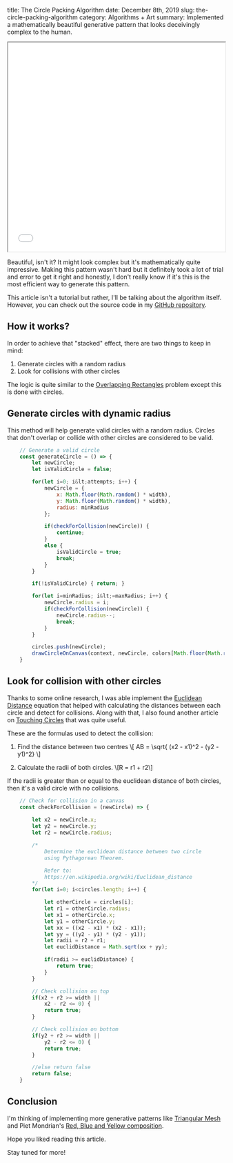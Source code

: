 title: The Circle Packing Algorithm
date: December 8th, 2019
slug: the-circle-packing-algorithm
category: Algorithms + Art
summary: Implemented a mathematically beautiful generative pattern that looks deceivingly complex to the human.

<iframe width="100%" height="485" src="/static/projects/circle-packing"></iframe>

Beautiful, isn't it? It might look complex but it's mathematically quite impressive. Making this pattern wasn't hard but it definitely took a lot of trial and error to get it right and honestly, I don't really know if it's this is the most efficient way to generate this pattern.

This article isn't a tutorial but rather, I'll be talking about the algorithm itself. However, you can check out the source code in my [GitHub repository](https://github.com/megacolorboy/BlogProjects).

## How it works?
In order to achieve that "stacked" effect, there are two things to keep in mind:

1. Generate circles with a random radius
2. Look for collisions with other circles

The logic is quite similar to the [Overlapping Rectangles](https://stackoverflow.com/questions/306316/determine-if-two-rectangles-overlap-each-other) problem except this is done with circles.

## Generate circles with dynamic radius
This method will help generate valid circles with a random radius. Circles that don't overlap or collide with other circles are considered to be valid.
```js
    // Generate a valid circle
    const generateCircle = () => {
        let newCircle;
        let isValidCircle = false;

        for(let i=0; i&lt;attempts; i++) {
            newCircle = {
                x: Math.floor(Math.random() * width),
                y: Math.floor(Math.random() * width),
                radius: minRadius
            };

            if(checkForCollision(newCircle)) {
                continue;
            }
            else {
                isValidCircle = true;
                break;
            }
        }

        if(!isValidCircle) { return; }

        for(let i=minRadius; i&lt;=maxRadius; i++) {
            newCircle.radius = i;
            if(checkForCollision(newCircle)) {
                newCircle.radius--;
                break;
            }
        }

        circles.push(newCircle);
        drawCircleOnCanvas(context, newCircle, colors[Math.floor(Math.random() * colors.length)]);
    }
```

## Look for collision with other circles
Thanks to some online research, I was able implement the [Euclidean Distance](https://en.wikipedia.org/wiki/Euclidean_distance) equation that helped with calculating the distances between each circle and detect for collisions. Along with that, I also found another article on [Touching Circles](http://www.mathsmutt.co.uk/files/tcirc.htm) that was quite useful.

These are the formulas used to detect the collision:

1. Find the distance between two centres
\\[ AB = \sqrt{ (x2 - x1)^2 - (y2 - y1)^2} \\]

2. Calculate the radii of both circles.
\\[R = r1 + r2\\]

If the radii is greater than or equal to the euclidean distance of both circles, then it's a valid circle with no collisions.

```js
    // Check for collision in a canvas
    const checkForCollision = (newCircle) => {
        
        let x2 = newCircle.x;
        let y2 = newCircle.y;
        let r2 = newCircle.radius;

        /*
            Determine the euclidean distance between two circle
            using Pythagorean Theorem.

            Refer to: 
            https://en.wikipedia.org/wiki/Euclidean_distance
        */
        for(let i=0; i<circles.length; i++) {

            let otherCircle = circles[i];
            let r1 = otherCircle.radius;
            let x1 = otherCircle.x;
            let y1 = otherCircle.y;
            let xx = ((x2 - x1) * (x2 - x1));
            let yy = ((y2 - y1) * (y2 - y1));
            let radii = r2 + r1;
            let euclidDistance = Math.sqrt(xx + yy);

            if(radii >= euclidDistance) {
                return true;
            }
        }

        // Check collision on top
        if(x2 + r2 >= width || 
            x2 - r2 <= 0) {
            return true;
        }

        // Check collision on bottom
        if(y2 + r2 >= width || 
            y2 - r2 <= 0) {
            return true;
        }

        //else return false
        return false;
    }
```

## Conclusion
I'm thinking of implementing more generative patterns like [Triangular Mesh](https://en.wikipedia.org/wiki/Triangle_mesh) and Piet Mondrian's [Red, Blue and Yellow composition](https://en.wikipedia.org/wiki/Composition_with_Red_Blue_and_Yellow).

Hope you liked reading this article.

Stay tuned for more!
